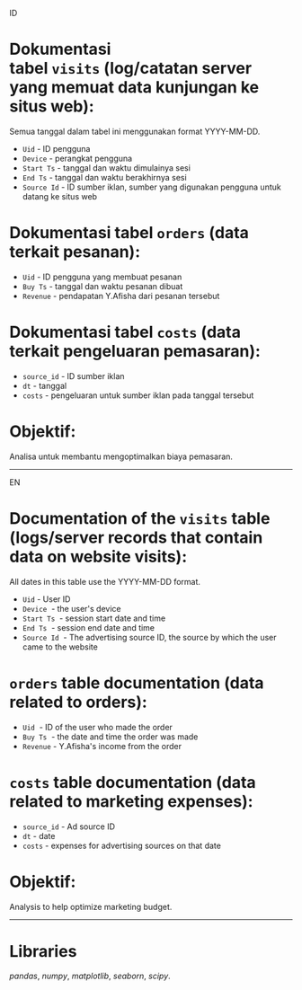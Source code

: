 ID
# Dokumentasi tabel `visits` (log/catatan server yang memuat data kunjungan ke situs web):
Semua tanggal dalam tabel ini menggunakan format YYYY-MM-DD.

- `Uid` - ID pengguna
- `Device` - perangkat pengguna
- `Start Ts` - tanggal dan waktu dimulainya sesi
- `End Ts` - tanggal dan waktu berakhirnya sesi
- `Source Id` - ID sumber iklan, sumber yang digunakan pengguna untuk datang ke situs web

# Dokumentasi tabel `orders` (data terkait pesanan):

- `Uid` - ID pengguna yang membuat pesanan
- `Buy Ts` - tanggal dan waktu pesanan dibuat
- `Revenue` - pendapatan Y.Afisha dari pesanan tersebut

# Dokumentasi tabel `costs` (data terkait pengeluaran pemasaran):

- `source_id` - ID sumber iklan
- `dt` - tanggal
- `costs` - pengeluaran untuk sumber iklan pada tanggal tersebut

# Objektif:
Analisa untuk membantu mengoptimalkan biaya pemasaran.

-----------------------------------------------
EN
# Documentation of the `visits` table (logs/server records that contain data on website visits):
All dates in this table use the YYYY-MM-DD format.

- `Uid` - User ID
- `Device`  - the user's device
- `Start Ts`  - session start date and time
- `End Ts`  - session end date and time
- `Source Id`  - The advertising source ID, the source by which the user came to the website

# `orders` table documentation (data related to orders):

- `Uid`  - ID of the user who made the order
- `Buy Ts`  - the date and time the order was made
- `Revenue` - Y.Afisha's income from the order

# `costs` table documentation (data related to marketing expenses):

- `source_id` - Ad source ID
- `dt` - date
- `costs` - expenses for advertising sources on that date

# Objektif:
Analysis to help optimize marketing budget.

-----------------------------------------------

# Libraries
*pandas*,
*numpy*,
*matplotlib*,
*seaborn*,
*scipy*.
